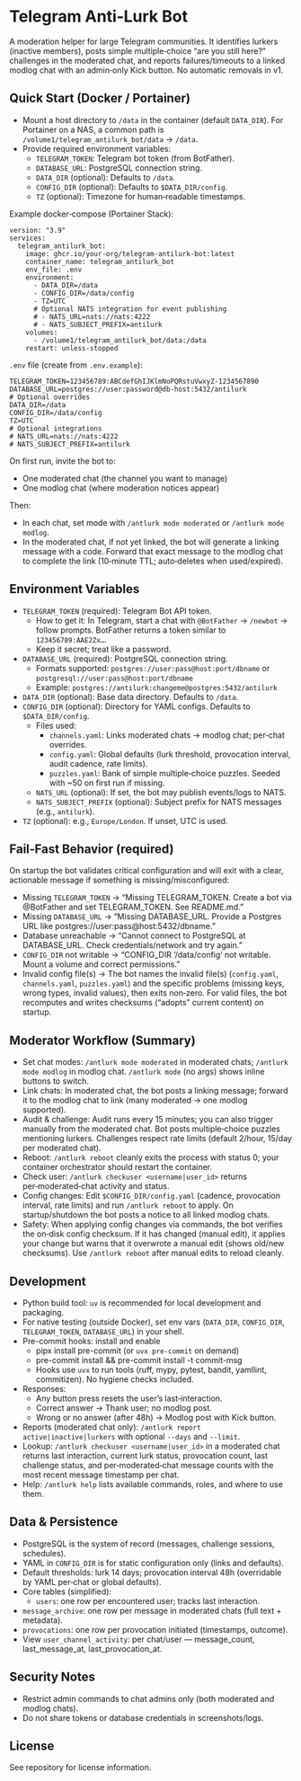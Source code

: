 # Telegram Anti‑Lurk Bot

A moderation helper for large Telegram communities. It identifies lurkers (inactive members), posts simple multiple‑choice “are you still here?” challenges in the moderated chat, and reports failures/timeouts to a linked modlog chat with an admin‑only Kick button. No automatic removals in v1.

## Quick Start (Docker / Portainer)

- Mount a host directory to `/data` in the container (default `DATA_DIR`). For Portainer on a NAS, a common path is `/volume1/telegram_antilurk_bot/data` → `/data`.
- Provide required environment variables:
  - `TELEGRAM_TOKEN`: Telegram bot token (from BotFather).
  - `DATABASE_URL`: PostgreSQL connection string.
  - `DATA_DIR` (optional): Defaults to `/data`.
  - `CONFIG_DIR` (optional): Defaults to `$DATA_DIR/config`.
  - `TZ` (optional): Timezone for human‑readable timestamps.

Example docker‑compose (Portainer Stack):

```
version: "3.9"
services:
  telegram_antilurk_bot:
    image: ghcr.io/your-org/telegram-antilurk-bot:latest
    container_name: telegram_antilurk_bot
    env_file: .env
    environment:
      - DATA_DIR=/data
      - CONFIG_DIR=/data/config
      - TZ=UTC
      # Optional NATS integration for event publishing
      # - NATS_URL=nats://nats:4222
      # - NATS_SUBJECT_PREFIX=antilurk
    volumes:
      - /volume1/telegram_antilurk_bot/data:/data
    restart: unless-stopped
```

`.env` file (create from `.env.example`):

```
TELEGRAM_TOKEN=123456789:ABCdefGhIJKlmNoPQRstuVwxyZ-1234567890
DATABASE_URL=postgres://user:password@db-host:5432/antilurk
# Optional overrides
DATA_DIR=/data
CONFIG_DIR=/data/config
TZ=UTC
# Optional integrations
# NATS_URL=nats://nats:4222
# NATS_SUBJECT_PREFIX=antilurk
```

On first run, invite the bot to:
- One moderated chat (the channel you want to manage)
- One modlog chat (where moderation notices appear)

Then:
- In each chat, set mode with `/antlurk mode moderated` or `/antlurk mode modlog`.
- In the moderated chat, if not yet linked, the bot will generate a linking message with a code. Forward that exact message to the modlog chat to complete the link (10‑minute TTL; auto‑deletes when used/expired).

## Environment Variables

- `TELEGRAM_TOKEN` (required): Telegram Bot API token.
  - How to get it: In Telegram, start a chat with `@BotFather` → `/newbot` → follow prompts. BotFather returns a token similar to `123456789:AAE2Zx…`.
  - Keep it secret; treat like a password.
- `DATABASE_URL` (required): PostgreSQL connection string.
  - Formats supported: `postgres://user:pass@host:port/dbname` or `postgresql://user:pass@host:port/dbname`
  - Example: `postgres://antilurk:changeme@postgres:5432/antilurk`
- `DATA_DIR` (optional): Base data directory. Defaults to `/data`.
- `CONFIG_DIR` (optional): Directory for YAML configs. Defaults to `$DATA_DIR/config`.
  - Files used:
    - `channels.yaml`: Links moderated chats → modlog chat; per‑chat overrides.
    - `config.yaml`: Global defaults (lurk threshold, provocation interval, audit cadence, rate limits).
    - `puzzles.yaml`: Bank of simple multiple‑choice puzzles. Seeded with ~50 on first run if missing.
  - `NATS_URL` (optional): If set, the bot may publish events/logs to NATS.
  - `NATS_SUBJECT_PREFIX` (optional): Subject prefix for NATS messages (e.g., `antilurk`).
- `TZ` (optional): e.g., `Europe/London`. If unset, UTC is used.

## Fail‑Fast Behavior (required)

On startup the bot validates critical configuration and will exit with a clear, actionable message if something is missing/misconfigured:
- Missing `TELEGRAM_TOKEN` → “Missing TELEGRAM_TOKEN. Create a bot via @BotFather and set TELEGRAM_TOKEN. See README.md.”
- Missing `DATABASE_URL` → “Missing DATABASE_URL. Provide a Postgres URL like postgres://user:pass@host:5432/dbname.”
- Database unreachable → “Cannot connect to PostgreSQL at DATABASE_URL. Check credentials/network and try again.”
- `CONFIG_DIR` not writable → “CONFIG_DIR ‘/data/config’ not writable. Mount a volume and correct permissions.”
- Invalid config file(s) → The bot names the invalid file(s) (`config.yaml`,
  `channels.yaml`, `puzzles.yaml`) and the specific problems (missing keys,
  wrong types, invalid values), then exits non‑zero. For valid files, the bot
  recomputes and writes checksums (“adopts” current content) on startup.

## Moderator Workflow (Summary)

- Set chat modes: `/antlurk mode moderated` in moderated chats; `/antlurk mode modlog` in modlog chat. `/antlurk mode` (no args) shows inline buttons to switch.
- Link chats: In moderated chat, the bot posts a linking message; forward it to the modlog chat to link (many moderated → one modlog supported).
- Audit & challenge: Audit runs every 15 minutes; you can also trigger manually from the moderated chat. Bot posts multiple‑choice puzzles mentioning lurkers. Challenges respect rate limits (default 2/hour, 15/day per moderated chat).
- Reboot: `/antlurk reboot` cleanly exits the process with status 0; your container orchestrator should restart the container.
 - Check user: `/antlurk checkuser <username|user_id>` returns per‑moderated‑chat activity and status.
 - Config changes: Edit `$CONFIG_DIR/config.yaml` (cadence, provocation interval, rate limits) and run `/antlurk reboot` to apply. On startup/shutdown the bot posts a notice to all linked modlog chats.
  - Safety: When applying config changes via commands, the bot verifies the on‑disk config checksum. If it has changed (manual edit), it applies your change but warns that it overwrote a manual edit (shows old/new checksums). Use `/antlurk reboot` after manual edits to reload cleanly.

## Development

- Python build tool: `uv` is recommended for local development and packaging.
- For native testing (outside Docker), set env vars (`DATA_DIR`, `CONFIG_DIR`, `TELEGRAM_TOKEN`, `DATABASE_URL`) in your shell.
- Pre-commit hooks: install and enable
  - pipx install pre-commit (or `uvx pre-commit` on demand)
  - pre-commit install && pre-commit install -t commit-msg
  - Hooks use `uvx` to run tools (ruff, mypy, pytest, bandit, yamllint, commitizen). No hygiene checks included.
- Responses:
  - Any button press resets the user’s last‑interaction.
  - Correct answer → Thank user; no modlog post.
  - Wrong or no answer (after 48h) → Modlog post with Kick button.
- Reports (moderated chat only): `/antlurk report active|inactive|lurkers` with optional `--days` and `--limit`.
 - Lookup: `/antlurk checkuser <username|user_id>` in a moderated chat returns
   last interaction, current lurk status, provocation count, last challenge
   status, and per‑moderated‑chat message counts with the most recent message
   timestamp per chat.
 - Help: `/antlurk help` lists available commands, roles, and where to use them.

## Data & Persistence

- PostgreSQL is the system of record (messages, challenge sessions, schedules).
- YAML in `CONFIG_DIR` is for static configuration only (links and defaults).
- Default thresholds: lurk 14 days; provocation interval 48h (overridable by YAML per‑chat or global defaults).
 - Core tables (simplified):
   - `users`: one row per encountered user; tracks last interaction.
  - `message_archive`: one row per message in moderated chats (full text + metadata).
   - `provocations`: one row per provocation initiated (timestamps, outcome).
   - View `user_channel_activity`: per chat/user — message_count, last_message_at, last_provocation_at.

## Security Notes

- Restrict admin commands to chat admins only (both moderated and modlog chats).
- Do not share tokens or database credentials in screenshots/logs.

## License

See repository for license information.
